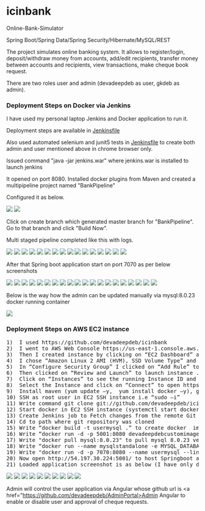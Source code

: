# icinbank
Online-Bank-Simulator

Spring Boot/Spring Data/Spring Security/Hibernate/MySQL/REST

The project simulates online banking system. It allows to register/login, deposit/withdraw money from accounts, add/edit recipients, transfer money between accounts and recipients, view transactions, make cheque book request.

There are two roles user and admin (devadeepdeb as user, gkdeb as admin).

<h3>Deployment Steps on Docker via Jenkins</h3>
<p>I have used my personal laptop Jenkins and Docker application to run it.</p>
<p>Deployment steps are available in <a href="https://github.com/devadeepdeb/icinbank/blob/master/Jenkinsfile">Jenkinsfile</a></p>
<p>Also used automated selenium and junit5 tests in <a href="https://github.com/devadeepdeb/icinbank/blob/master/Jenkinsfile">Jenkinsfile</a> to create both admin and user mentioned above in chrome browser only.</p>
<p>Issued command "java -jar jenkins.war" where jenkins.war is installed to launch jenkins</p>
<p>It opened on port 8080. Installed docker plugins from Maven and created a multipipeline project named "BankPipeline"</p>
<p>Configured it as below.</p>
<img src="Images/BankPipeline Configuration.PNG">
<img src="Images/BankPipeline Configuration-cont.PNG">
<p>Click on create branch which generated master branch for  "BankPipeline". Go to that branch and click "Build Now".</p>
<p>Multi staged pipeline completed like this with logs.</p>
<img src="Images/Multipipeline execution.PNG">
<img src="Images/mv1.PNG">
<img src="Images/mv2.PNG">
<img src="Images/mv3.PNG">
<img src="Images/mv4.PNG">
<img src="Images/mv5.PNG">
<img src="Images/mv6.PNG">
<img src="Images/mv7.PNG">
<img src="Images/mv8.PNG">
<img src="Images/mv9.PNG">
<img src="Images/mv10.PNG">
<img src="Images/mv11.PNG">
<img src="Images/mv12.PNG">
<img src="Images/mv13.PNG">
<img src="Images/mv14.PNG">
<img src="Images/mv15.PNG">
<p>After that Spring boot application start on port 7070 as per below screenshots</p>
<img src="Images/Boot1.PNG">
<img src="Images/Boot2.PNG">
<img src="Images/Boot3.PNG">
<img src="Images/Boot4.PNG">
<img src="Images/Boot5.PNG">
<img src="Images/Boot6.PNG">
<img src="Images/Boot7.PNG">
<img src="Images/Boot8.PNG">
<img src="Images/Boot9.PNG">
<img src="Images/Boot10.PNG">
<img src="Images/Boot11.PNG">
<img src="Images/Boot12.PNG">
<img src="Images/Boot13.PNG">
<img src="Images/Boot14.PNG">
<img src="Images/Boot15.PNG">
<img src="Images/Boot16.PNG">
<img src="Images/Boot17.PNG">
<img src="Images/Boot18.PNG">
<img src="Images/Boot19.PNG">
<img src="Images/Boot20.PNG">
<p>Below is the way how the admin can be updated manually via mysql:8.0.23 docker running container</p>
<img src="Images/AdminRole update in db.PNG">
<h3>Deployment Steps on AWS EC2 instance</h3>
<pre>
1)  I used https://github.com/devadeepdeb/icinbank
2)	I went to AWS Web Console https://us-east-1.console.aws.amazon.com/console/home?region=us-east-1# and selected EC2 in Services
3)	Then I created instance by clicking on “EC2 Dashboard” and then “Launch Instance”.
4)	I chose “Amazon Linux 2 AMI (HVM), SSD Volume Type” and “t2 micro type” and proceeded with default settings of “Configure Instance”, “Add Storage”, “Add Tags”.
5)	In “Configure Security Group” I clicked on “Add Rule” to add Type “All traffic” and Source “Anywhere” to be visisble to everyone without any access restriction.
6)	Then clicked on “Review and Launch” to launch instance . The instance will come in “Running State”
7)	Click on “Instances” to see the running Instance ID and note down the Public Ipv4 for my running instance.
8)	Select the Instance and click on “Connect” to open https://console.aws.amazon.com/ec2/v2/connect/ec2-user/yourinstance (EC2 SSH instance or machine)
9)	Install maven (yum update –y,  yum install docker –y), git (yum install git –y), docker (yum install docker  –y), jenkins (yum install jenkins  –y), on EC2 SSH instance and check versions of git (git –version), docker (docker –version), maven (mvn –v) to confirm.
10)	SSH as root user in EC2 SSH instance i.e “sudo –i”
11)	Write command git clone git://github.com/devadeepdeb/icinbank.git in EC2 SSH instance
12)	Start docker in EC2 SSH instance (systemctl start docker)
13)	Create Jenkins job to Fetch changes from the remote Git repository https://github.com/devadeepdeb/icinbank
14)	Cd to path where git repository was cloned
15)	Write “docker build -t usermysql .” to create docker  image on above cloned repo
16)	Write “docker run -d -p 5001:8080 devadeepdebcustomimage” to create docker image on above cloned repo
17)	Write "docker pull mysql:8.0.23" to pull mysql 8.0.23 version image on above repo
18)	Write “docker run --name mysqlstandalone -e MYSQL_DATABASE=bootdb -e MYSQL_ROOT_PASSWORD=devadeep -e MYSQL_ROOT_USER=root -d mysql:8.0.23" to run mysql container
19)	Write "docker run -d -p 7070:8080 --name usermysql --link mysqlstandalone:mysql usermysql" to run application container
20)	Now open http://54.197.30.224:5001/ to host Springboot application docker container on AWS EC2 instance for end users.
21)	Loaded application screenshot is as below (I have only deployed in AWS EC2 instance. We also need to configure mysql db table updates for admin user , which is only performed via Jenkins. I have not used Jenkins in AWS deployment)
</pre>
<img src="Images/AWS EC2 docker-git version.PNG">
<img src="Images/AWS EC2 maven-java version.PNG">
<img src="Images/AWS Security Rules.PNG">
<img src="Images/AWS Springboot SSH 1.PNG">
<img src="Images/AWS Springboot SSH 2.PNG">
<img src="Images/AWS Springboot SSH 3.PNG">
<img src="Images/AWS Springboot SSH 4.PNG">
<img src="Images/AWS Springboot SSH 5.PNG">
<img src="Images/Springboot APP_AWS.PNG">
<img src="Images/Springboot APP_AWS1.PNG">

Admin will control the user application via Angular whose github url is <a href="https://github.com/devadeepdeb/AdminPortal>Admin Angular</a> to enable or disable user and approval of cheque requests.
